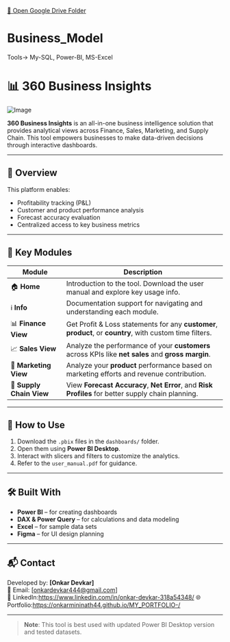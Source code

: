 [📁 Open Google Drive Folder](https://drive.google.com/drive/folders/1htvwi_xznieHeb_CUt4c5sZZPy7CKSZZ?usp=drive_link)


# Business_Model
Tools-> My-SQL, Power-BI, MS-Excel
# 📊 360 Business Insights

![Image](https://github.com/user-attachments/assets/757e7217-adb0-4a4e-ac91-d62d42a87452)

**360 Business Insights** is an all-in-one business intelligence solution that provides analytical views across Finance, Sales, Marketing, and Supply Chain. This tool empowers businesses to make data-driven decisions through interactive dashboards.

---

## 🏁 Overview

This platform enables:
- Profitability tracking (P&L)
- Customer and product performance analysis
- Forecast accuracy evaluation
- Centralized access to key business metrics

---

## 🧩 Key Modules

| Module              | Description |
|---------------------|-------------|
| 🏠 **Home**           | Introduction to the tool. Download the user manual and explore key usage info. |
| ℹ️ **Info**           | Documentation support for navigating and understanding each module. |
| 📊 **Finance View**   | Get Profit & Loss statements for any **customer**, **product**, or **country**, with custom time filters. |
| 📈 **Sales View**     | Analyze the performance of your **customers** across KPIs like **net sales** and **gross margin**. |
| 📣 **Marketing View** | Analyze your **product** performance based on marketing efforts and revenue contribution. |
| 🚛 **Supply Chain View** | View **Forecast Accuracy**, **Net Error**, and **Risk Profiles** for better supply chain planning. |


---

## 🚀 How to Use

1. Download the `.pbix` files in the `dashboards/` folder.
2. Open them using **Power BI Desktop**.
3. Interact with slicers and filters to customize the analytics.
4. Refer to the `user_manual.pdf` for guidance.

---

## 🛠️ Built With

- **Power BI** – for creating dashboards  
- **DAX & Power Query** – for calculations and data modeling  
- **Excel** – for sample data sets  
- **Figma** – for UI design planning  

---

## 📬 Contact

Developed by: **[Onkar Devkar]**  
📧 Email: [onkardevkar444@gmail.com]  
🔗 LinkedIn:https://www.linkedin.com/in/onkar-devkar-318a54348/ 
🌐 Portfolio:https://onkarmininath44.github.io/MY_PORTFOLIO-/

---

> **Note**: This tool is best used with updated Power BI Desktop version and tested datasets.

